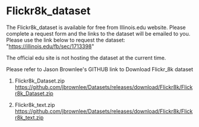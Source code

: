 # Flickr8k_dataset

The Flickr8k_dataset is available for free from Illinois.edu website. Please complete a request form and the links to the dataset will be emailed to you. Please use the link below to request the dataset: "https://illinois.edu/fb/sec/1713398"

The official edu site is not hosting the dataset at the current time.  

Please refer to Jason Brownlee's GITHUB link to Download Flickr_8k dataset

1. Flickr8k_Dataset.zip  https://github.com/jbrownlee/Datasets/releases/download/Flickr8k/Flickr8k_Dataset.zip

2. Flickr8k_text.zip https://github.com/jbrownlee/Datasets/releases/download/Flickr8k/Flickr8k_text.zip

